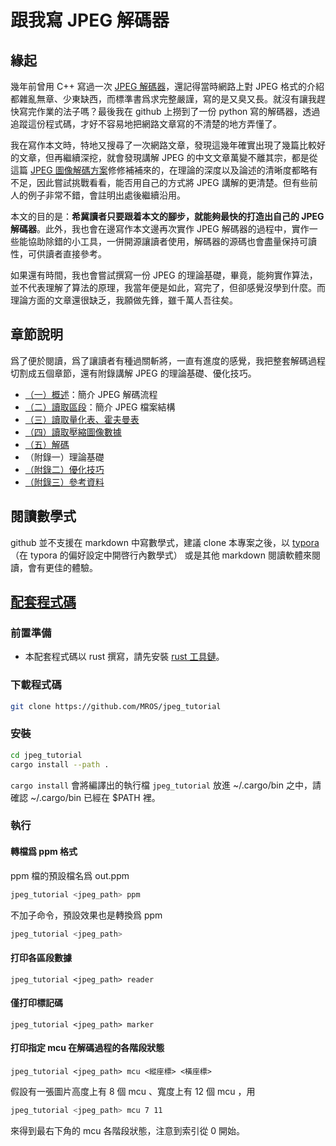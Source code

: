 # 跟我寫 JPEG 解碼器

## 緣起
幾年前曾用 C++ 寫過一次 [JPEG 解碼器](https://github.com/MROS/jpeg_decoder)，還記得當時網路上對 JPEG 格式的介紹都雜亂無章、少東缺西，而標準書爲求完整嚴謹，寫的是又臭又長。就沒有讓我趕快寫完作業的法子嗎？最後我在 github 上撈到了一份 python 寫的解碼器，透過追蹤這份程式碼，才好不容易地把網路文章寫的不清楚的地方弄懂了。

我在寫作本文時，特地又搜尋了一次網路文章，發現這幾年確實出現了幾篇比較好的文章，但再繼續深挖，就會發現講解 JPEG 的中文文章萬變不離其宗，都是從這篇 [JPEG 圖像解碼方案](http://read.pudn.com/downloads166/ebook/757412/jpeg/JPEG%CD%BC%CF%F1%BD%E2%C2%EB%B7%BD%B0%B8.pdf)修修補補來的，在理論的深度以及論述的清晰度都略有不足，因此嘗試挑戰看看，能否用自己的方式將 JPEG 講解的更清楚。但有些前人的例子非常不錯，會註明出處後繼續沿用。

本文的目的是：**希冀讀者只要跟着本文的腳步，就能夠最快的打造出自己的 JPEG 解碼器**。此外，我也會在邊寫作本文邊再次實作 JPEG 解碼器的過程中，實作一些能協助除錯的小工具，一併開源讓讀者使用，解碼器的源碼也會盡量保持可讀性，可供讀者直接參考。

如果還有時間，我也會嘗試撰寫一份 JPEG 的理論基礎，畢竟，能夠實作算法，並不代表理解了算法的原理，我當年便是如此，寫完了，但卻感覺沒學到什麼。而理論方面的文章還很缺乏，我願做先鋒，雖千萬人吾往矣。

## 章節說明

爲了便於閱讀，爲了讓讀者有種過關斬將，一直有進度的感覺，我把整套解碼過程切割成五個章節，還有附錄講解 JPEG 的理論基礎、優化技巧。

- [（一）概述](https://github.com/MROS/jpeg_tutorial/blob/master/doc/%E8%B7%9F%E6%88%91%E5%AF%ABjpeg%E8%A7%A3%E7%A2%BC%E5%99%A8%EF%BC%88%E4%B8%80%EF%BC%89%E6%A6%82%E8%BF%B0.md)：簡介 JPEG 解碼流程
- [（二）讀取區段](https://github.com/MROS/jpeg_tutorial/blob/master/doc/%E8%B7%9F%E6%88%91%E5%AF%ABjpeg%E8%A7%A3%E7%A2%BC%E5%99%A8%EF%BC%88%E4%BA%8C%EF%BC%89%E6%AA%94%E6%A1%88%E7%B5%90%E6%A7%8B.md)：簡介 JPEG 檔案結構
- [（三）讀取量化表、霍夫曼表](https://github.com/MROS/jpeg_tutorial/blob/master/doc/%E8%B7%9F%E6%88%91%E5%AF%ABjpeg%E8%A7%A3%E7%A2%BC%E5%99%A8%EF%BC%88%E4%B8%89%EF%BC%89%E8%AE%80%E5%8F%96%E9%87%8F%E5%8C%96%E8%A1%A8%E3%80%81%E9%9C%8D%E5%A4%AB%E6%9B%BC%E8%A1%A8.md)
- [（四）讀取壓縮圖像數據](https://github.com/MROS/jpeg_tutorial/blob/master/doc/%E8%B7%9F%E6%88%91%E5%AF%ABjpeg%E8%A7%A3%E7%A2%BC%E5%99%A8%EF%BC%88%E5%9B%9B%EF%BC%89%E8%AE%80%E5%8F%96%E5%A3%93%E7%B8%AE%E5%9C%96%E5%83%8F%E6%95%B8%E6%93%9A.md)
- [（五）解碼](https://github.com/MROS/jpeg_tutorial/blob/master/doc/%E8%B7%9F%E6%88%91%E5%AF%ABjpeg%E8%A7%A3%E7%A2%BC%E5%99%A8%EF%BC%88%E4%BA%94%EF%BC%89%E8%A7%A3%E7%A2%BC.md)
- （附錄一）理論基礎
- [（附錄二）優化技巧](https://github.com/MROS/jpeg_tutorial/blob/master/doc/%E8%B7%9F%E6%88%91%E5%AF%ABjpeg%E8%A7%A3%E7%A2%BC%E5%99%A8%EF%BC%88%E9%99%84%E9%8C%84%E4%BA%8C%EF%BC%89%E5%84%AA%E5%8C%96%E6%8A%80%E5%B7%A7.md)
- [（附錄三）參考資料](https://github.com/MROS/jpeg_tutorial/blob/master/doc/%E8%B7%9F%E6%88%91%E5%AF%ABjpeg%E8%A7%A3%E7%A2%BC%E5%99%A8%EF%BC%88%E9%99%84%E9%8C%84%E4%B8%89%EF%BC%89%E5%8F%83%E8%80%83%E8%B3%87%E6%96%99.md)

## 閱讀數學式
github 並不支援在 markdown 中寫數學式，建議 clone 本專案之後，以 [typora](https://typora.io/) （在 typora 的偏好設定中開啓行內數學式） 或是其他 markdown 閱讀軟體來閱讀，會有更佳的體驗。

## [配套程式碼](https://github.com/MROS/jpeg_tutorial)

### 前置準備

- 本配套程式碼以 rust 撰寫，請先安裝 [rust 工具鏈](https://www.rust-lang.org/tools/install)。

### 下載程式碼
``` sh
git clone https://github.com/MROS/jpeg_tutorial
```

### 安裝

```sh
cd jpeg_tutorial
cargo install --path .
```
`cargo install` 會將編譯出的執行檔 `jpeg_tutorial` 放進 ~/.cargo/bin 之中，請確認 ~/.cargo/bin 已經在 $PATH 裡。

### 執行

#### 轉檔爲 ppm 格式

ppm 檔的預設檔名爲 out.ppm

``` sh
jpeg_tutorial <jpeg_path> ppm
```

不加子命令，預設效果也是轉換爲 ppm

```sh
jpeg_tutorial <jpeg_path>
```

#### 打印各區段數據

```
jpeg_tutorial <jpeg_path> reader
```

#### 僅打印標記碼

```
jpeg_tutorial <jpeg_path> marker
```

#### 打印指定 mcu 在解碼過程的各階段狀態

```
jpeg_tutorial <jpeg_path> mcu <縱座標> <橫座標>
```

假設有一張圖片高度上有 8 個 mcu  、寬度上有 12 個 mcu ，用

```sh
jpeg_tutorial <jpeg_path> mcu 7 11
```

來得到最右下角的 mcu 各階段狀態，注意到索引從 0 開始。
